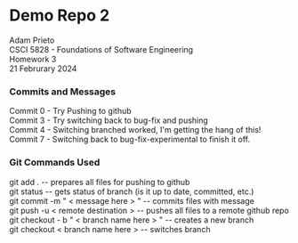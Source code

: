 # Demo Repo 2 

Adam Prieto\
CSCI 5828 - Foundations of Software Engineering\
Homework 3\
21 Februrary 2024


### Commits and Messages
Commit 0 - Try Pushing to github\
Commit 3 - Try switching back to bug-fix and pushing\
Commit 4 - Switching branched worked, I'm getting the hang of this!\
Commit 7 - Switching back to bug-fix-experimental to finish it off.


### Git Commands Used
git add . -- prepares all files for pushing to github\
git status -- gets status of branch (is it up to date, committed, etc.)\
git commit -m " < message here > " -- commits files with message\
git push -u < remote destination > -- pushes all files to a remote github repo
git checkout - b " < branch name here > " -- creates a new branch\
git checkout < branch name here > -- switches branch